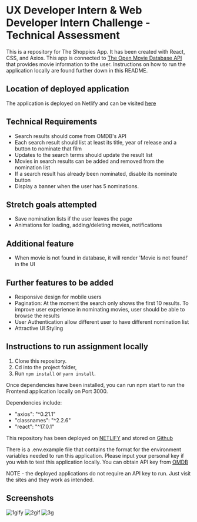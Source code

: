 # UX Developer Intern & Web Developer Intern Challenge - Technical Assessment

This is a repository for The Shoppies App. It has been created with React, CSS, and Axios. This app is connected to [The Open Movie Database API](https://www.omdbapi.com) that provides movie information to the user. Instructions on how to run the application locally are found further down in this README.

## Location of deployed application
The application is deployed on Netlify and can be visited [here](https://movie-awards.netlify.app/)

## Technical Requirements
- Search results should come from OMDB's API 
- Each search result should list at least its title, year of release and a button to nominate that film
- Updates to the search terms should update the result list
- Movies in search results can be added and removed from the nomination list
- If a search result has already been nominated, disable its nominate button
- Display a banner when the user has 5 nominations.

## Stretch goals attempted
- Save nomination lists if the user leaves the page
- Animations for loading, adding/deleting movies, notifications

## Additional feature
- When movie is not found in database, it will render 'Movie is not found!' in the UI 

## Further features to be added
- Responsive design for mobile users
- Pagination: At the moment the search only shows the first 10 results. To improve user experience in nominating movies, user should be able to browse the results 
- User Authentication allow different user to have different nomination list 
- Attractive UI Styling

## Instructions to run assignment locally
1. Clone this repository.
2. Cd into the project folder, 
3. Run ```npm install``` or ```yarn install```.

Once dependencies have been installed, you can run npm start to run the Frontend application locally on Port 3000.

Dependencies include:

- "axios": "^0.21.1"
- "classnames": "^2.2.6"
- "react": "^17.0.1"

This repository has been deployed on [NETLIFY](https://movie-awards.netlify.app/) and stored on [Github](https://github.com/andreiskandar/movie-awards)

There is a .env.example file that contains the format for the environment variables needed to run this application. Please input your personal key if you wish to test this application locally. You can obtain API key from [OMDB](http://www.omdbapi.com/apikey.aspx)  

NOTE - the deployed applications do not require an API key to run. Just visit the sites and they work as intended.

## Screenshots

![1gify](https://user-images.githubusercontent.com/56459037/103966828-81df7300-5115-11eb-903e-d2ee030caa2c.gif)
![2gif](https://user-images.githubusercontent.com/56459037/103966896-a4718c00-5115-11eb-907d-d1c514658625.gif)
![3g](https://user-images.githubusercontent.com/56459037/103966943-bc491000-5115-11eb-8b11-44683ffa5877.gif)

